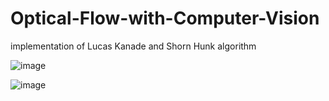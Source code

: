# Optical-Flow-with-Computer-Vision
implementation of Lucas Kanade and Shorn Hunk algorithm


![image](https://user-images.githubusercontent.com/63444224/156047104-b8b6307e-30e4-4be2-b67d-71490822ace1.png)











![image](https://user-images.githubusercontent.com/63444224/156047231-97332210-8a9e-46e5-8e62-0a48f3530897.png)
